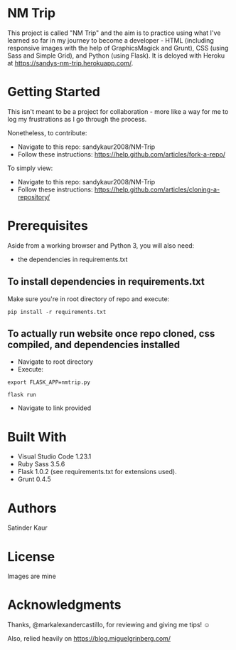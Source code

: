 # NM Trip
This project is called "NM Trip" and the aim is to practice using what I've learned so far in my journey to become a developer - HTML (including responsive images with the help of GraphicsMagick and Grunt), CSS (using Sass and Simple Grid), and Python (using Flask). It is deloyed with Heroku at https://sandys-nm-trip.herokuapp.com/. 

# Getting Started
This isn't meant to be a project for collaboration - more like a way for me to log my frustrations as I go through the process. 

Nonetheless, to contribute:
- Navigate to this repo: sandykaur2008/NM-Trip
- Follow these instructions: https://help.github.com/articles/fork-a-repo/

To simply view: 
- Navigate to this repo: sandykaur2008/NM-Trip
- Follow these instructions: https://help.github.com/articles/cloning-a-repository/

# Prerequisites
Aside from a working browser and Python 3, you will also need:

- the dependencies in requirements.txt 

## To install dependencies in requirements.txt

Make sure you're in root directory of repo and execute:

```pip install -r requirements.txt```

## To actually run website once repo cloned, css compiled, and dependencies installed

- Navigate to root directory
- Execute: 

```export FLASK_APP=nmtrip.py```

```flask run```

- Navigate to link provided 

# Built With
- Visual Studio Code 1.23.1
- Ruby Sass 3.5.6 
- Flask 1.0.2 (see requirements.txt for extensions used). 
- Grunt 0.4.5 

# Authors
Satinder Kaur 

# License
Images are mine

# Acknowledgments
Thanks, @markalexandercastillo, for reviewing and giving me tips! :relaxed: 

Also, relied heavily on https://blog.miguelgrinberg.com/
